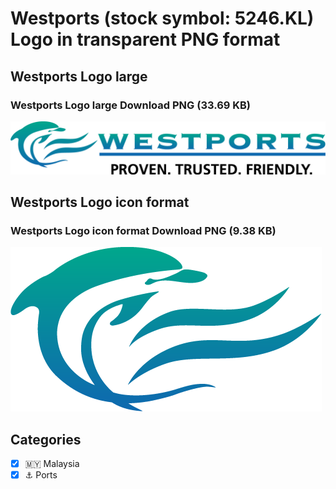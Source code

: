 # Westports (stock symbol: 5246.KL) Logo in transparent PNG format

## Westports Logo large

### Westports Logo large Download PNG (33.69 KB)

![Westports Logo large Download PNG (33.69 KB)](/img/orig/5246.KL_BIG-c665fd41.png)

## Westports Logo icon format

### Westports Logo icon format Download PNG (9.38 KB)

![Westports Logo icon format Download PNG (9.38 KB)](/img/orig/5246.KL-2d0f490e.png)



## Categories
- [x] 🇲🇾 Malaysia
- [x] ⚓ Ports
